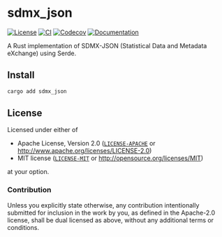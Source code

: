# sdmx_json
[![License][license]][license-url]
[![CI][ci]][ci-url]
[![Codecov][codecov]][codecov-url]
[![Documentation][docs]][docs-url]

[license]: https://img.shields.io/badge/License-MIT%20%26%20Apache%202.0-blue?style=flat-square
[license-url]: #license
[ci]: https://img.shields.io/github/deployments/neoncitylights/sdmx/github-pages?label=deploy&style=flat-square
[ci-url]: https://github.com/neoncitylights/sdmx/actions/workflows/main.yml
[codecov]: https://img.shields.io/codecov/c/github/neoncitylights/rust?style=flat-square&logo=codecov&logoColor=%23fff
[codecov-url]: https://codecov.io/gh/neoncitylights/sdmx
[docs]: https://img.shields.io/docsrs/sdmx_json?style=flat-square&label=docs.rs
[docs-url]: https://docs.rs/sdmx_json

A Rust implementation of SDMX-JSON (Statistical Data and Metadata eXchange) using Serde.

## Install
```sh
cargo add sdmx_json
```

## License
Licensed under either of
- Apache License, Version 2.0 ([`LICENSE-APACHE`](LICENSE-APACHE) or <http://www.apache.org/licenses/LICENSE-2.0>)
- MIT license ([`LICENSE-MIT`](LICENSE-MIT) or <http://opensource.org/licenses/MIT>)

at your option.

### Contribution
Unless you explicitly state otherwise, any contribution intentionally submitted for inclusion in the work by you, as defined in the Apache-2.0 license, shall be dual licensed as above, without any additional terms or conditions.
